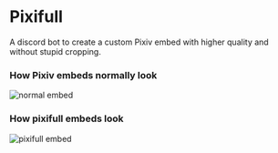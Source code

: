 # Pixifull

A discord bot to create a custom Pixiv embed with higher quality and without stupid cropping.

### How Pixiv embeds normally look
![normal embed](https://i.imgur.com/LoyCmzr.png)

### How pixifull embeds look

![pixifull embed](https://i.imgur.com/YUQGW7E.png)
